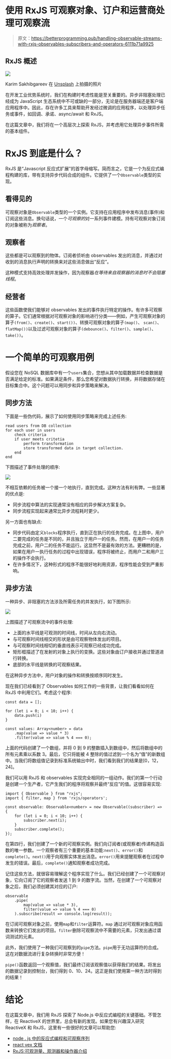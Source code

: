 # 使用 RxJS 可观察对象、订户和运营商处理可观察流

> 原文：<https://betterprogramming.pub/handling-observable-streams-with-rxjs-observables-subscribers-and-operators-6111b71a9925>

## RxJS 概述

![](img/08e37baf7ce84aa5388351c68a4b8d30.png)

Karim Sakhibgareev 在 [Unsplash](https://unsplash.com/s/photos/stream?utm_source=unsplash&utm_medium=referral&utm_content=creditCopyText) 上拍摄的照片

在开发工业优势系统时，我们在构建时考虑性能是至关重要的。异步非阻塞处理已经成为 JavaScript 生态系统中不可或缺的一部分，无论是在服务器端还是客户端应用程序中。因此，存在许多工具来帮助开发经过微调的应用程序，以处理异步任务或事件，如回调、承诺、async/await 和 RxJS。

在这篇文章中，我们将在一个高层次上探索 RxJS，并考虑用它处理异步事件所需的基本组件。

# RxJS 到底是什么？

RxJS 是“Javascript 反应式扩展”的首字母缩写。简而言之，它是一个为反应式编程构建的库，带有支持异步代码合成的组件。它提供了一个`Observable`类型的实现。

## 看得见的

可观察对象是`Observable`类型的一个实例。它支持在应用程序中发布消息(事件)和订阅这些消息。换句话说，一个*可观察的*对一系列事件建模。持有可观察对象订阅的对象被称为*观察者*。

## 观察者

这些都是可以观察到的物体。订阅者侦听由 observables 发出的消息，并通过对收到的消息执行声明的转换来对这些消息做出“反应”。

这种模式支持高效处理并发操作，因为观察器*在等待来自观察器的消息时不会阻塞线程*。

## 经营者

这些函数使我们能够对 observables 发出的事件执行特定的操作。有许多可观察的算子。它们通常根据对可观察对象的影响进行分类——例如，产生可观察对象的算子`(from()`、`create()`、`start())`、转换可观察对象的算子`(map()`、 `scan()`、`flatMap())`以及过滤可观察对象的算子`(debounce()`、`filter()`、`sample()`、`take())`。

# 一个简单的可观察用例

假设您在 NoSQL 数据库中有一个`users`集合，您想从其中加载数据并检查数据是否满足给定的标准。如果满足条件，那么您希望对数据执行转换，并将数据存储在目标集合中。这个问题可以用同步和异步策略来解决。

## 同步方法

下面是一些伪代码，展示了如何使用同步策略来完成上述任务:

```
read users from DB collection
for each user in users
	check criteria
	if user meets critetia
		perform transformation
		store transformed data in target collection.
	end
end
```

下图描述了事件处理的顺序:

![](img/3e43e6201c463e2abf2a85548a3e9784.png)

不相互依赖的任务被一个接一个地执行，直到完成。这种方法有利有弊。一些显著的优点是:

*   同步流程中算法的实现通常没有相应的异步解决方案复杂。
*   同步流程实现起来通常比异步流程耗时更少。

另一方面也有缺点:

*   同步代码由定义`blocks`程序执行，直到正在执行的任务完成。在上图中，用户二要完成的任务是不同的，并且独立于用户一的任务。然而，在用户一的任务完成之前，用户二的任务不能运行。这显然不是最有效的方法。更糟糕的是，如果在用户一执行任务的过程中出现错误，程序将被终止，而用户二和用户三的操作不会执行。
*   在许多情况下，这种形式的程序不能很好地利用资源，程序性能会受到严重影响。

## 异步方法

一种异步、非阻塞的方法涉及所需任务的并发执行，如下图所示:

![](img/22aac97545bce5cff45746dc23a932bc.png)

上图描述了可观察流中的事件处理:

*   上面的水平线是可观测的时间线，时间从左向右流动。
*   与可观察时间线相交的形状是由可观察物体发出的项目。
*   与可观察时间线相切的垂直线表示可观察已经成功完成。
*   矩形框描述了在发射的对象上执行的变换。这些对象由订户接收并通过管道进行转换。
*   底部的水平线是转换的可观察结果。

在这种异步方法中，用户对象的操作和转换按顺序同时发生。

现在我们已经看到了 Observables 如何工作的一些背景，让我们看看如何在 RxJS 中利用它们。考虑这个程序:

```
const data = [];

for (let i = 0; i < 10; i++) {
    data.push(i)
}

const values: Array<number> = data
    .map(value => value * 3)
    .filter(value => value % 4 === 0);
```

上面的代码创建了一个数组，并将 0 到 9 的整数插入到数组中，然后将数组中的所有元素乘以系数 3。最后，它只将能被 4 整除的值过滤到一个名为“值”的新数组中。当我们将数组值记录到标准系统输出中时，我们看到我们的结果是[0，12，24]。

我们可以用 RxJS 和 observables 实现完全相同的一组动作。我们的第一个行动是创建一个生产者，它产生我们的程序将观察并最终“反应”的值。这很容易实现:

```
import { Observable } from "rxjs";
import { filter, map } from 'rxjs/operators';

const observable: Observable<number> = new Observable((subscriber) => {
    for (let i = 0; i < 10; i++) {
        subscriber.next(i);
    }
    subscriber.complete();
});
```

在第四行，我们创建了一个新的可观察实例。我们向订阅者(或观察者)传递构造函数的唯一参数。一个观察者有三个重要的基本功能:`next()`、`error()`和`complete()`。`next()`用于向观察实体发出消息。`error()`用来提醒观察者在过程中发生的错误。最后，`complete()`通知观察者成功完成。

记住这些方法，就很容易理解这个程序实现了什么。我们已经创建了一个可观察对象，它向订阅了它的观察者发送 1 到 9 的数字流。当然，在创建了一个可观察对象之后，我们必须创建其对应的订户:

```
observable
    .pipe(
        map(value => value * 3),
        filter(value => value % 4 === 0)
    ).subscribe(result => console.log(result));
```

在订阅可观察对象之前，使用`map`和`filter`运算符。`map` 通过对可观察对象应用函数来转换它们发出的项目。`filter`删除可观察流中不需要的元素，只发出通过谓词测试的元素。

此外，我们使用了一种我们可观察到的`pipe`方法。`pipe`用于无功运算符的合成。这在对数据流进行复杂转换时非常方便！

`pipe()`函数返回一个观察值，我们最终订阅该观察值以获得我们的结果。将发出的数据记录到控制台，我们得到 0、10、24。这正是我们使用第一种方法时得到的结果！

# 结论

在这篇文章中，我们用 RxJS 探索了 Node.js 中反应式编程的关键基础。不管怎样，在 ReactiveX 的世界里，总会有新的发现。如果您有兴趣深入研究 ReactiveX 和 RxJS，这里有一些很好的文章可以帮助您:

*   [node . js 中的反应式编程和可观察序列](https://www.freecodecamp.org/news/rxjs-and-node-8f4e0acebc7c/)
*   [react vex 文档](http://reactivex.io/documentation/observable.html)
*   [RxJS:可观测量、观测器和操作器介绍](https://ultimatecourses.com/blog/rxjs-observables-observers-operators)